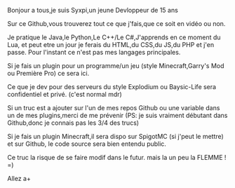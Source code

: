 Bonjour a tous,je suis Syxpi,un jeune Devloppeur de 15 ans

Sur ce Github,vous trouverez tout ce que j'fais,que ce soit en vidéo ou non.

Je pratique le Java,le Python,Le C++/Le C#,J'apprends en ce moment du Lua, et peut etre un jour je ferais du HTML,du CSS,du JS,du PHP et j'en passe. 
Pour l'instant ce n'est pas mes langages principales.

Si je fais un plugin pour un programme/un jeu (style Minecraft,Garry's Mod ou Première Pro) ce sera ici.

Ce que je dev pour des serveurs du style Explodium ou Baysic-Life sera confidentiel et privé. (c'est normal mdr)

Si un truc est a ajouter sur l'un de mes repos Github ou une variable dans un de mes plugins,merci de me prévenir (PS: je suis vraiment débutant dans Github,donc je connais pas les 3/4 des trucs)


Si je fais un plugin Minecraft,il sera dispo sur SpigotMC (si j'peut le mettre) et sur Github, le code source sera bien entendu public.

Ce truc la risque de se faire modif dans le futur. mais la un peu la FLEMME ! =)

Allez a+
